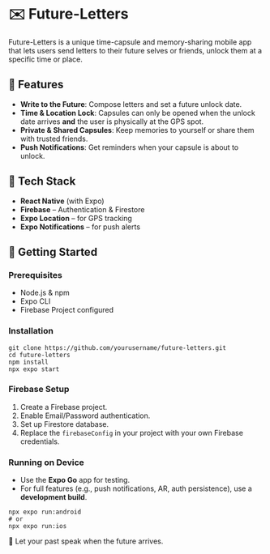 
# ✉️ Future-Letters

Future-Letters is a unique time-capsule and memory-sharing mobile app that lets users send letters to their future selves or friends, unlock them at a specific time or place.

## 🌟 Features

- **Write to the Future**: Compose letters and set a future unlock date.
- **Time & Location Lock**: Capsules can only be opened when the unlock date arrives **and** the user is physically at the GPS spot.
- **Private & Shared Capsules**: Keep memories to yourself or share them with trusted friends.
- **Push Notifications**: Get reminders when your capsule is about to unlock.

## 📱 Tech Stack

- **React Native** (with Expo)
- **Firebase** – Authentication & Firestore
- **Expo Location** – for GPS tracking
- **Expo Notifications** – for push alerts


## 🚀 Getting Started

### Prerequisites

- Node.js & npm
- Expo CLI
- Firebase Project configured


### Installation
```
git clone https://github.com/yourusername/future-letters.git
cd future-letters
npm install
npx expo start
```

### Firebase Setup

1. Create a Firebase project.
2. Enable Email/Password authentication.
3. Set up Firestore database.
4. Replace the `firebaseConfig` in your project with your own Firebase credentials.

### Running on Device

* Use the **Expo Go** app for testing.
* For full features (e.g., push notifications, AR, auth persistence), use a **development build**.

```
npx expo run:android
# or
npx expo run:ios
```




🔮 Let your past speak when the future arrives.


